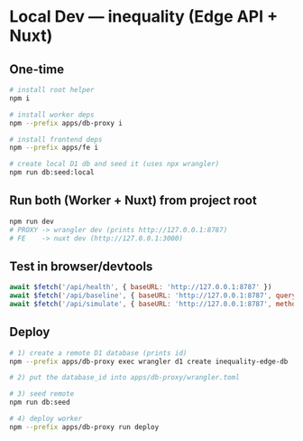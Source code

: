 # Local Dev — inequality (Edge API + Nuxt)

## One-time
```bash
# install root helper
npm i

# install worker deps
npm --prefix apps/db-proxy i

# install frontend deps
npm --prefix apps/fe i

# create local D1 db and seed it (uses npx wrangler)
npm run db:seed:local
```

## Run both (Worker + Nuxt) from project root
```bash
npm run dev
# PROXY -> wrangler dev (prints http://127.0.0.1:8787)
# FE    -> nuxt dev (http://127.0.0.1:3000)
```

## Test in browser/devtools
```js
await $fetch('/api/health', { baseURL: 'http://127.0.0.1:8787' })
await $fetch('/api/baseline', { baseURL: 'http://127.0.0.1:8787', query: { region: 'DE', from: 2014, to: 2024 } })
await $fetch('/api/simulate', { baseURL: 'http://127.0.0.1:8787', method: 'POST', body: { region:'DE', year:2024, redistribution_rate:0.15, include_wealth_tax:true } })
```

## Deploy
```bash
# 1) create a remote D1 database (prints id)
npm --prefix apps/db-proxy exec wrangler d1 create inequality-edge-db

# 2) put the database_id into apps/db-proxy/wrangler.toml

# 3) seed remote
npm run db:seed

# 4) deploy worker
npm --prefix apps/db-proxy run deploy
```
